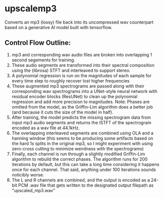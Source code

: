 # upscalemp3

Converts an mp3 (lossy) file back into its uncompressed wav counterpart based on a generative AI model built with tensorflow.

## Control Flow Outline:

1. mp3 and corresponding wav audio files are broken into overlapping 1 second segements for training.
2. These audio segments are transformed into their spectral composition using the (librosa) STFT and interleaved to support stereo.
3. A polynomial regression is run on the magnitudes of each sample for every time step to roughly recover lost higher frequencies
4. These augmented mp3 spectrograms are passed along with their corresponding wav spectrograms into a UNet-style neural network with residual
   encoder blocks (ResUNet) to clean up the polynomial regression and add more precision to magnitudes. Note: Phases are omitted from the model, as the Griffin-Lim algorithm does a better job (and because it cuts the size of the model in half).
5. After training, the model predicts the missing spectrogram data from input mp3 audio segments and returns the ISTFT of the spectrogram
   encoded as a wav file at 44.1kHz.
6. The overlapping interleaved segments are combined using OLA and a hanning window (this seems to be producing some artifacts based on the hard 1s splits in the original mp3, so I might experiment with using zero-cross cutting to minimize weirdness with the spectrograms) 
7. Finally, each channel is run through a slightly modified Griffin-Lim algorithm to rebuild the correct phases. The algorithm runs for 200 iterations by default, but this can take a long time considering it happens once for each channel. That said, anything under 100 iterations sounds noticibly worse.
8. The L and R channels are combined, and the output is encoded as a 24-bit PCM .wav file that gets written to the designated output filepath as "upscaled_mp3.wav"
